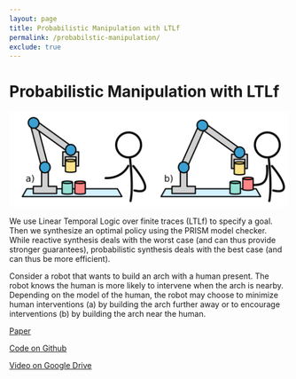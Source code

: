 ```yaml
---
layout: page
title: Probabilistic Manipulation with LTLf
permalink: /probabilstic-manipulation/
exclude: true
---
```


# Probabilistic Manipulation with LTLf

![Probabilistic Manipulation](/assets/probabilistic_manipulation.png)

We use Linear Temporal Logic over finite traces (LTLf) to specify a goal. Then we synthesize an optimal policy using the PRISM model checker. While reactive synthesis deals with the worst case (and can thus provide stronger guarantees), probabilistic synthesis deals with the best case (and can thus be more efficient).

Consider a robot that wants to build an arch with a human present. The robot knows the human is more likely to intervene when the arch is nearby. Depending on the model of the human, the robot may choose to minimize human interventions (a) by building the arch further away or to encourage interventions (b) by building the arch near the human.

[Paper](http://kavrakilab.org/publications/wells2021-finite-horizon-synthesis.pdf)

[Code on Github](https://github.com/KavrakiLab/probabilistic_manipulation)

[Video on Google Drive](https://drive.google.com/file/d/1OSoq-ef7TpEi7D4AnKVxrXObt6cJApV_/view?usp=sharing)